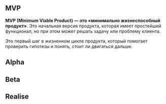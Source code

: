 
## MVP
**MVP (Minimum Viable Product) — это «минимально жизнеспособный продукт»**. Это начальная версия продукта, которая имеет простейший функционал, но при этом может решать задачу или проблему клиента.

Это первый шаг в жизненном цикле продукта, который помогает проверить гипотезы и понять, стоит ли двигаться дальше.
## Alpha

## Beta

## Realise